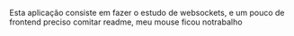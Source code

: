 Esta aplicação consiste em fazer o estudo de websockets, e um pouco de frontend
preciso comitar readme, meu mouse ficou notrabalho